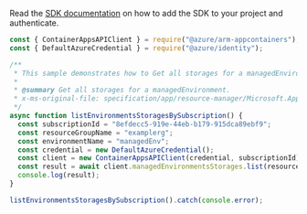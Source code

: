 Read the [SDK documentation](https://github.com/Azure/azure-sdk-for-js/blob/%40azure%2Farm-appcontainers_1.0.0/sdk/appcontainers/arm-appcontainers/README.md) on how to add the SDK to your project and authenticate.

```javascript
const { ContainerAppsAPIClient } = require("@azure/arm-appcontainers");
const { DefaultAzureCredential } = require("@azure/identity");

/**
 * This sample demonstrates how to Get all storages for a managedEnvironment.
 *
 * @summary Get all storages for a managedEnvironment.
 * x-ms-original-file: specification/app/resource-manager/Microsoft.App/stable/2022-03-01/examples/ManagedEnvironmentsStorages_List.json
 */
async function listEnvironmentsStoragesBySubscription() {
  const subscriptionId = "8efdecc5-919e-44eb-b179-915dca89ebf9";
  const resourceGroupName = "examplerg";
  const environmentName = "managedEnv";
  const credential = new DefaultAzureCredential();
  const client = new ContainerAppsAPIClient(credential, subscriptionId);
  const result = await client.managedEnvironmentsStorages.list(resourceGroupName, environmentName);
  console.log(result);
}

listEnvironmentsStoragesBySubscription().catch(console.error);
```
